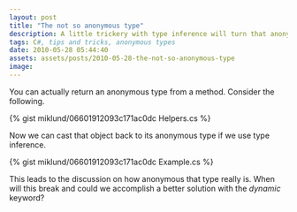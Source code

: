 ```yaml
---
layout: post
title: "The not so anonymous type"
description: A little trickery with type inference will turn that anonymous type not so anonymous. Even though you can't return the anonymous type from a method other as object, you can cast it back to the strongly typed version.
tags: C#, tips and tricks, anonymous types
date: 2010-05-28 05:44:40
assets: assets/posts/2010-05-28-the-not-so-anonymous-type
image: 
---
```


You can actually return an anonymous type from a method. Consider the following.

{% gist miklund/06601912093c171ac0dc Helpers.cs %}

Now we can cast that object back to its anonymous type if we use type inference.

{% gist miklund/06601912093c171ac0dc Example.cs %}

This leads to the discussion on how anonymous that type really is. When will this break and could we accomplish a better solution with the _dynamic_ keyword?
